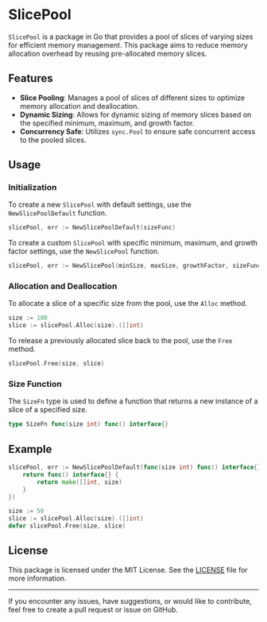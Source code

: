 # SlicePool

`SlicePool` is a package in Go that provides a pool of slices of varying sizes for efficient memory management. This package aims to reduce memory allocation overhead by reusing pre-allocated memory slices.

## Features

- **Slice Pooling**: Manages a pool of slices of different sizes to optimize memory allocation and deallocation.
- **Dynamic Sizing**: Allows for dynamic sizing of memory slices based on the specified minimum, maximum, and growth factor.
- **Concurrency Safe**: Utilizes `sync.Pool` to ensure safe concurrent access to the pooled slices.

## Usage

### Initialization

To create a new `SlicePool` with default settings, use the `NewSlicePoolDefault` function.

```go
slicePool, err := NewSlicePoolDefault(sizeFunc)
```

To create a custom `SlicePool` with specific minimum, maximum, and growth factor settings, use the `NewSlicePool` function.

```go
slicePool, err := NewSlicePool(minSize, maxSize, growthFactor, sizeFunc)
```

### Allocation and Deallocation

To allocate a slice of a specific size from the pool, use the `Alloc` method.

```go
size := 100
slice := slicePool.Alloc(size).([]int)
```

To release a previously allocated slice back to the pool, use the `Free` method.

```go
slicePool.Free(size, slice)
```

### Size Function

The `SizeFn` type is used to define a function that returns a new instance of a slice of a specified size.

```go
type SizeFn func(size int) func() interface{}
```

## Example

```go
slicePool, err := NewSlicePoolDefault(func(size int) func() interface{} {
    return func() interface{} {
        return make([]int, size)
    }
})

size := 50
slice := slicePool.Alloc(size).([]int)
defer slicePool.Free(size, slice)
```

## License

This package is licensed under the MIT License. See the [LICENSE](LICENSE) file for more information.

---

If you encounter any issues, have suggestions, or would like to contribute, feel free to create a pull request or issue on GitHub.
